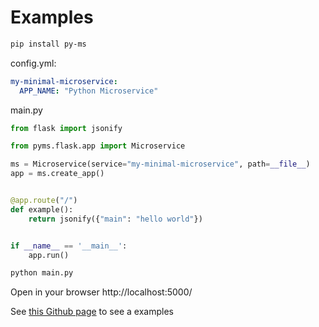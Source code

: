 # Examples

```bash
pip install py-ms
```

config.yml:

```yaml
my-minimal-microservice:
  APP_NAME: "Python Microservice"
```

main.py

```python
from flask import jsonify

from pyms.flask.app import Microservice

ms = Microservice(service="my-minimal-microservice", path=__file__)
app = ms.create_app()


@app.route("/")
def example():
    return jsonify({"main": "hello world"})


if __name__ == '__main__':
    app.run()
```

```bash
python main.py
```

Open in your browser http://localhost:5000/

See [this Github page](https://github.com/python-microservices/pyms/tree/master/examples) to see a examples